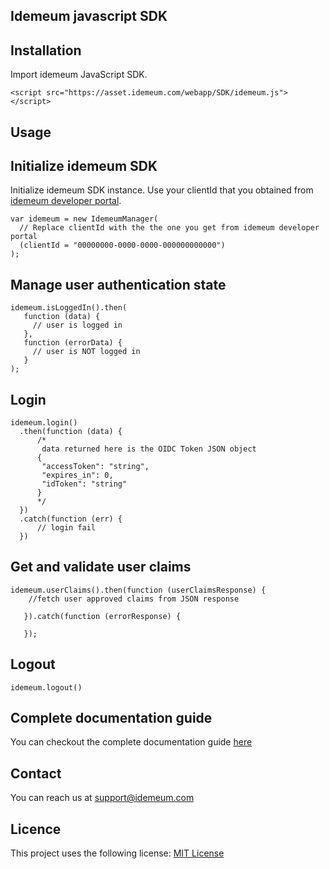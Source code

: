 ## Idemeum javascript SDK


## Installation

Import idemeum JavaScript SDK.

```
<script src="https://asset.idemeum.com/webapp/SDK/idemeum.js"></script>
```

## Usage

## Initialize idemeum SDK

Initialize idemeum SDK instance. 
Use your clientId that you obtained from [idemeum developer portal]().

``` 
var idemeum = new IdemeumManager(
  // Replace clientId with the the one you get from idemeum developer portal
  (clientId = "00000000-0000-0000-000000000000")
);
```

## Manage user authentication state

```
idemeum.isLoggedIn().then(
   function (data) {
     // user is logged in
   },
   function (errorData) {
     // user is NOT logged in
   }
);
```

## Login 

```
idemeum.login()
  .then(function (data) {
      /*
       data returned here is the OIDC Token JSON object
      {
       "accessToken": "string",
       "expires_in": 0,
       "idToken": "string"
      }
      */
  })
  .catch(function (err) {
      // login fail
  })
```

## Get and validate user claims

```
idemeum.userClaims().then(function (userClaimsResponse) {
    //fetch user approved claims from JSON response
    
   }).catch(function (errorResponse) {
   
   });
```

## Logout

```
idemeum.logout()
```


## Complete documentation guide

You can checkout the complete documentation guide [here](https://docs.idemeum.com/reference/js-guide/)


## Contact

You can reach us at <support@idemeum.com>

## Licence

This project uses the following license: [MIT License](https://github.com/idemeum/idemeum-js-sdk/blob/main/LICENSE)
